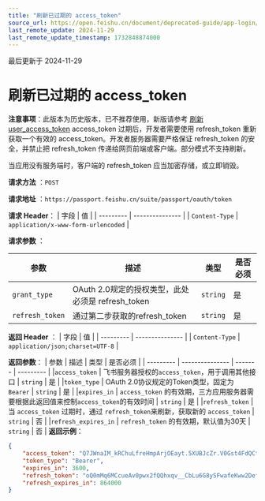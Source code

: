 ```yaml
---
title: "刷新已过期的 access_token"
source_url: https://open.feishu.cn/document/deprecated-guide/app-login/api-reference/refresh-access_token
last_remote_update: 2024-11-29
last_remote_update_timestamp: 1732848874000
---
```

最后更新于 2024-11-29

# 刷新已过期的 access_token
**注意事项**：此版本为历史版本，已不推荐使用，新版请参考 [刷新 user_access_token](https://open.feishu.cn/document/uAjLw4CM/ukTMukTMukTM/authentication-management/access-token/refresh-user-access-token)
access_token 过期后，开发者需要使用 refresh_token 重新获取一个有效的 access_token。开发者服务器需要严格保证 refresh_token 的安全，并禁止把 refresh_token 传递给网页前端或客户端。部分模式不支持刷新。

当应用没有服务端时，客户端的 refresh_token 应当加密存储，或立即销毁。

**请求方法** ：`POST`

**请求地址** ：`https://passport.feishu.cn/suite/passport/oauth/token`

**请求 Header**：
| 字段         | 值           | 
| --------- | --------------- |
| `Content-Type` | `application/x-www-form-urlencoded` |

**请求参数** ：

| 参数         | 描述           | 类型        | 是否必须        |
| --------- | --------------- | -------   |  --------- |
|`grant_type` | OAuth 2.0规定的授权类型，此处必须是 refresh_token | `string` | 是 |
|`refresh_token` | 通过第二步获取的refresh_token | `string` | 是 |

**返回 Header** ：
| 字段         | 值           | 
| --------- | --------------- |
| `Content-Type` | `application/json;charset=UTF-8` |

**返回参数**：
| 参数         | 描述           | 类型        | 是否必须        |
| --------- | --------------- | -------   |  --------- |
|`access_token` | 飞书服务器授权的`access_token`，用于调用其他接口 | `string` | 是 |
|`token_type` | OAuth 2.0协议规定的Token类型，固定为 `Bearer` | `string` | 是 |
|`expires_in` | `access_token` 的有效期，三方应用服务器需要根据此返回值来控制`access_token`的有效时间 | `string` | 是 |
|`refresh_token` | 当 `access_token` 过期时，通过 `refresh_token`来刷新，获取新的 `access_token` | `string` | 否 |
|`refresh_expires_in` | `refresh_token` 的有效期，默认值为30天 | `string` | 否 |
**返回示例**：
```json
{
    "access_token": "Q7JWnaIM_kRChuLfreHmpArjOEayt.5XUBJcZr.V0Gst4FdQCtvrd9sAViLXQnQgkpL19brGOjKZQTxb",
    "token_type": "Bearer",
    "expires_in": 3600,    
    "refresh_token": "oQ0mMq6MCcueAv0pwx2fQQhxqv__CbLu6G8ySFwafeKww2Def2BJdOkW3.9gCFM.LBQgFri901QaqeuL",
    "refresh_expires_in": 864000
}
```
